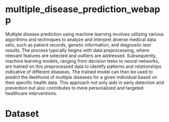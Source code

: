 # multiple_disease_prediction_webapp
Multiple disease prediction using machine learning involves utilizing various algorithms and techniques to analyze and interpret diverse medical data sets, such as patient records, genetic information, and diagnostic test results. The process typically begins with data preprocessing, where relevant features are selected and outliers are addressed. Subsequently, machine learning models, ranging from decision trees to neural networks, are trained on this preprocessed data to identify patterns and relationships indicative of different diseases. The trained model can then be used to predict the likelihood of multiple diseases for a given individual based on their specific health data. This approach not only aids in early detection and prevention but also contributes to more personalized and targeted healthcare interventions.

# Dataset
